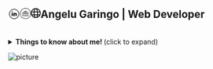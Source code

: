 ## Angelu Garingo | Web Developer <a href="https://www.linkedin.com/in/algaringo/"><img align="left" alt="Linkedin" width="24px" src="https://raw.githubusercontent.com/algaringo/algaringo/master/icon/linkedin.png" /></a><a href="https://algaringo.github.io/blog.html"><img align="left" alt="Leetcode" width="22px" src="https://raw.githubusercontent.com/algaringo/algaringo/master/icon/breifcase.png" /></a><a href="https://algaringo.github.io/"><img align="left" alt=" Codechef" width="20px" src="https://raw.githubusercontent.com/algaringo/algaringo/master/icon/world.png" /></a>  &nbsp; &nbsp; 

<br />


<details>
  <summary> <b> Things to know about me! </b> (click to expand) </summary>
  
<br />
  
   🙋 | :octocat:
------------ | -------------
Hey there! I'm Angelu, a web developer … and a curious person.  Besides programming, I enjoy reading, watching anime, kdramas, and any other form of media that would help me drown out my own thoughts. Totally understandable if you would judge me based on my faves: [Manga] • To You, the Immortal. [Anime] • Steins Gate • Shingeki no Kyojin. [Books] • Circe • Never Let Me Go • The Perks of Being a Wallflower. [TV series] • It's Okay to Not Be Okay • House MD. Oh, and I also like learning new things. | [![Top Langs](https://github-readme-stats.vercel.app/api/top-langs/?username=algaringo&layout=compact)](https://github.com/anuraghazra/github-readme-stats) <p align="center"> 011011010110010101101111011101110010000100100001  </p>

---

### I'm currently...

- Improving my skills on database management
- Trying to learn React with Redux
- Trying to cook/bake cool recipes I find online
- Trying to stay fit whilst trying to fit 10 pizzas in my mouth kek
- Trying to finish my degree T_T
- Basically just trying

---

</details>

![picture](https://raw.githubusercontent.com/saadeghi/saadeghi/master/dino.gif)


